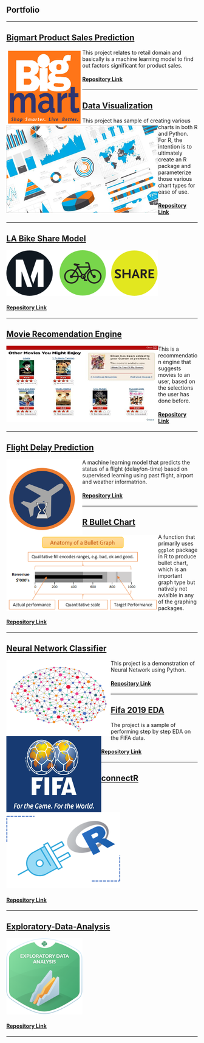 ## Portfolio

---

## [Bigmart Product Sales Prediction](https://anirbanpaldsc.github.io/Bigmart-Product-Sales-Prediction/)

<img align="left" src="images/BigMart.jpg" data-canonical-src="Images/BigMart.jpg" width="200" height="200" /> This project relates to retail domain and basically is a machine learning model to find out factors significant for product sales.
<br>
#### [Repository Link](https://github.com/anirbanpalDSC/Bigmart-Product-Sales-Prediction)
---
## [Data Visualization](https://anirbanpaldsc.github.io/Data-Visualizations/)

<img  align="left" src="images/viz.jpg" data-canonical-src="images/viz.jpg" width="400" height="230" />This project has sample of creating various charts in both R and Python. For R, the intention is to ultimately create an R package and parameterize those various chart types for ease of use.
<br>
#### [Repository Link](https://github.com/anirbanpalDSC/Data-Visualizations/)
---
## [LA Bike Share Model](https://anirbanpaldsc.github.io/LA-Bike-Share-Predictive-Model-DSC630/)

<img src="images/Metro Bike Share.png" data-canonical-src="images/Metro Bike Share.png" width="400" height="120" />

#### [Repository Link](https://github.com/anirbanpalDSC/LA-Bike-Share-Predictive-Model-DSC630/)
---
## [Movie Recomendation Engine](https://anirbanpaldsc.github.io/Movie-Recommendation-Engine/)

<img align="left" src="images/Movie.jpg" data-canonical-src="Images/BigMart.jpg" width="400" height="200" />This is a recommendation engine that suggests movies to an user, based on the selections the user has done before.
<br>
#### [Repository Link](https://github.com/anirbanpalDSC/Movie-Recommendation-Engine)
---
## [Flight Delay Prediction](https://anirbanpaldsc.github.io/Flight-Delay-Prediction/)

<img align="left" src="images/Flight delay.png" data-canonical-src="images/Flight delay.png" width="200" height="200" />A machine learning model that predicts the status of a flight (delay/on-time) based on supervised learning using past flight, airport and weather informatrion.
<br>
#### [Repository Link](https://github.com/anirbanpalDSC/Flight-Delay-Prediction)
---
## [R Bullet Chart](https://anirbanpaldsc.github.io/R-Bullet-Chart-using-ggplot/)

<img align="left" src="images/Bullet graph.png" data-canonical-src="images/Bullet graph.png" width="400" height="200" /> A function that primarily uses `ggplot` package in R to produce bullet chart, which is an important graph type but natively not avialble in any of the graphing packages.
<br>
#### [Repository Link](https://github.com/anirbanpalDSC/R-Bullet-Chart-using-ggplot)
---
## [Neural Network Classifier](https://anirbanpaldsc.github.io/Neural-Network-Classifier/)

<img align="left" src="images/Nural Network.png" data-canonical-src="images/Nural Network.png" width="275" height="200" />This project is a demonstration of Neural Network using Python.
<br>
#### [Repository Link](https://github.com/anirbanpalDSC/Neural-Network-Classifier/)
---
## [Fifa 2019 EDA](https://anirbanpaldsc.github.io/Fifa-2019-EDA/)

<img align="left" src="images/FIFA.jpg" data-canonical-src="images/FIFA.jpg" width="250" height="200" />The project is a sample of performing step by step EDA on the FIFA data.
<br>
#### [Repository Link](https://github.com/anirbanpalDSC/Fifa-2019-EDA/)
---
## [connectR](https://anirbanpaldsc.github.io/connectR/)

<img src="images/ConnectR.png" data-canonical-src="images/ConnectR.png" width="300" height="200" />

#### [Repository Link](https://github.com/anirbanpalDSC/connectR/)
---
## [Exploratory-Data-Analysis](https://anirbanpaldsc.github.io/Exploratory-Data-Analysis-DSC530/)

<img src="images/EDA.png" data-canonical-src="images/EDA.png" width="200" height="200" />

#### [Repository Link](https://github.com/anirbanpalDSC/Exploratory-Data-Analysis-DSC530/)

---
<!-- Remove above link if you don't want to attibute -->
